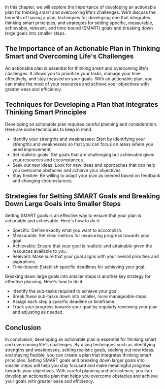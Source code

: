 
In this chapter, we will explore the importance of developing an actionable plan for thinking smart and overcoming life's challenges. We'll discuss the benefits of having a plan, techniques for developing one that integrates thinking smart principles, and strategies for setting specific, measurable, achievable, relevant, and time-bound (SMART) goals and breaking down large goals into smaller steps.

The Importance of an Actionable Plan in Thinking Smart and Overcoming Life's Challenges
---------------------------------------------------------------------------------------

An actionable plan is essential for thinking smart and overcoming life's challenges. It allows you to prioritize your tasks, manage your time effectively, and stay focused on your goals. With an actionable plan, you can make the most of your resources and achieve your objectives with greater ease and efficiency.

Techniques for Developing a Plan that Integrates Thinking Smart Principles
--------------------------------------------------------------------------

Developing an actionable plan requires careful planning and consideration. Here are some techniques to keep in mind:

* Identify your strengths and weaknesses: Start by identifying your strengths and weaknesses so that you can focus on areas where you need improvement.
* Set realistic goals: Set goals that are challenging but achievable given your resources and circumstances.
* Seek out new ideas: Look for new ideas and approaches that can help you overcome obstacles and achieve your objectives.
* Stay flexible: Be willing to adapt your plan as needed based on feedback and changing circumstances.

Strategies for Setting SMART Goals and Breaking Down Large Goals into Smaller Steps
-----------------------------------------------------------------------------------

Setting SMART goals is an effective way to ensure that your plan is actionable and achievable. Here's how to do it:

* Specific: Define exactly what you want to accomplish.
* Measurable: Set clear metrics for measuring progress towards your goal.
* Achievable: Ensure that your goal is realistic and attainable given the resources available to you.
* Relevant: Make sure that your goal aligns with your overall priorities and aspirations.
* Time-bound: Establish specific deadlines for achieving your goal.

Breaking down large goals into smaller steps is another key strategy for effective planning. Here's how to do it:

* Identify the sub-tasks required to achieve your goal.
* Break these sub-tasks down into smaller, more manageable steps.
* Assign each step a specific deadline or timeframe.
* Track your progress towards your goal by regularly reviewing your plan and adjusting as needed.

Conclusion
----------

In conclusion, developing an actionable plan is essential for thinking smart and overcoming life's challenges. By using techniques such as identifying strengths and weaknesses, setting realistic goals, seeking out new ideas, and staying flexible, you can create a plan that integrates thinking smart principles. Setting SMART goals and breaking down larger goals into smaller steps will help you stay focused and make meaningful progress towards your objectives. With careful planning and persistence, you can develop an actionable plan that helps you overcome obstacles and achieve your goals with greater ease and efficiency.

